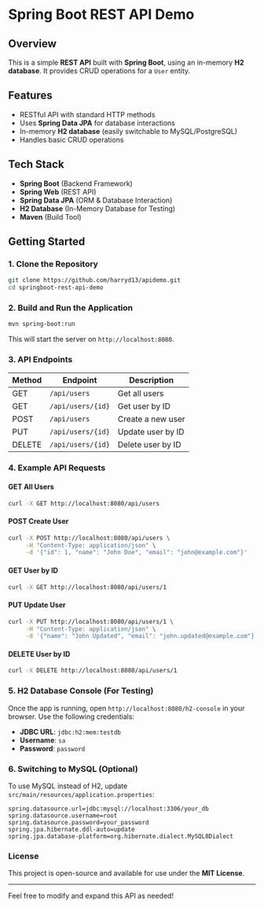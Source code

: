 # Spring Boot REST API Demo

## Overview
This is a simple **REST API** built with **Spring Boot**, using an in-memory **H2 database**. It provides CRUD operations for a `User` entity.

## Features
- RESTful API with standard HTTP methods
- Uses **Spring Data JPA** for database interactions
- In-memory **H2 database** (easily switchable to MySQL/PostgreSQL)
- Handles basic CRUD operations

## Tech Stack
- **Spring Boot** (Backend Framework)
- **Spring Web** (REST API)
- **Spring Data JPA** (ORM & Database Interaction)
- **H2 Database** (In-Memory Database for Testing)
- **Maven** (Build Tool)

## Getting Started
### 1. Clone the Repository
```bash
git clone https://github.com/harryd13/apidemo.git
cd springboot-rest-api-demo
```

### 2. Build and Run the Application
```bash
mvn spring-boot:run
```
This will start the server on `http://localhost:8080`.

### 3. API Endpoints

| Method | Endpoint          | Description           |
|--------|------------------|----------------------|
| GET    | `/api/users`     | Get all users       |
| GET    | `/api/users/{id}` | Get user by ID      |
| POST   | `/api/users`     | Create a new user   |
| PUT    | `/api/users/{id}` | Update user by ID   |
| DELETE | `/api/users/{id}` | Delete user by ID   |

### 4. Example API Requests
#### **GET All Users**
```bash
curl -X GET http://localhost:8080/api/users
```
#### **POST Create User**
```bash
curl -X POST http://localhost:8080/api/users \
     -H "Content-Type: application/json" \
     -d '{"id": 1, "name": "John Doe", "email": "john@example.com"}'
```
#### **GET User by ID**
```bash
curl -X GET http://localhost:8080/api/users/1
```
#### **PUT Update User**
```bash
curl -X PUT http://localhost:8080/api/users/1 \
     -H "Content-Type: application/json" \
     -d '{"name": "John Updated", "email": "john.updated@example.com"}'
```
#### **DELETE User by ID**
```bash
curl -X DELETE http://localhost:8080/api/users/1
```

### 5. H2 Database Console (For Testing)
Once the app is running, open `http://localhost:8080/h2-console` in your browser. Use the following credentials:
- **JDBC URL**: `jdbc:h2:mem:testdb`
- **Username**: `sa`
- **Password**: `password`

### 6. Switching to MySQL (Optional)
To use MySQL instead of H2, update `src/main/resources/application.properties`:
```properties
spring.datasource.url=jdbc:mysql://localhost:3306/your_db
spring.datasource.username=root
spring.datasource.password=your_password
spring.jpa.hibernate.ddl-auto=update
spring.jpa.database-platform=org.hibernate.dialect.MySQL8Dialect
```

### License
This project is open-source and available for use under the **MIT License**.

---
Feel free to modify and expand this API as needed!

